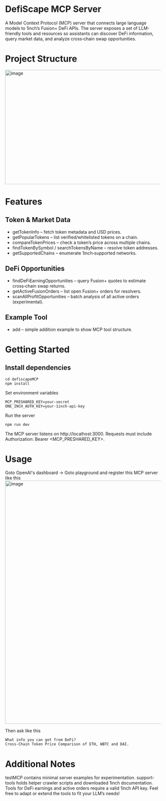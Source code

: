 
# DefiScape MCP Server
A Model Context Protocol (MCP) server that connects large language models to 1inch’s Fusion+ DeFi APIs.
The server exposes a set of LLM-friendly tools and resources so assistants can discover DeFi information, query market data, and analyze cross‑chain swap opportunities.

# Project Structure
<img width="857" height="368" alt="image" src="https://github.com/user-attachments/assets/f4e74335-a7b7-4c96-918d-7e597fcdf85e" />


# Features

## Token & Market Data
- getTokenInfo – fetch token metadata and USD prices.
- getPopularTokens – list verified/whitelisted tokens on a chain.
- compareTokenPrices – check a token’s price across multiple chains.
- findTokenBySymbol / searchTokensByName – resolve token addresses.
- getSupportedChains – enumerate 1inch‑supported networks.

## DeFi Opportunities
- findDeFiEarningOpportunities – query Fusion+ quotes to estimate cross‑chain swap returns.
- getActiveFusionOrders – list open Fusion+ orders for resolvers.
- scanAllProfitOpportunities – batch analysis of all active orders (experimental).

## Example Tool
- add – simple addition example to show MCP tool structure.

# Getting Started

## Install dependencies

```
cd defiscapeMCP
npm install
```

Set environment variables
```
MCP_PRESHARED_KEY=your-secret
ONE_INCH_AUTH_KEY=your-1inch-api-key
```

Run the server
```
npm run dev
```

The MCP server listens on http://localhost:3000.
Requests must include Authorization: Bearer <MCP_PRESHARED_KEY>.

# Usage

Goto OpenAI's dashboard -> Goto playground and register this MCP server like this
<img width="1018" height="783" alt="image" src="https://github.com/user-attachments/assets/cbda3e1f-8b04-4465-b907-a35f66c70263" />

Then ask like this
```
What info you can get from DeFi?
Cross-Chain Token Price Comparison of ETH, WBTC and DAI. 
```

# Additional Notes

testMCP contains minimal server examples for experimentation.
support-tools holds helper crawler scripts and downloaded 1inch documentation.
Tools for DeFi earnings and active orders require a valid 1inch API key.
Feel free to adapt or extend the tools to fit your LLM’s needs!
